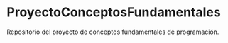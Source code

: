 # ProyectoConceptosFundamentales
Repositorio del proyecto de conceptos fundamentales de programación.
